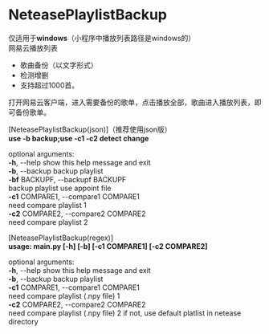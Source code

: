 # NeteasePlaylistBackup
仅适用于**windows**（小程序中播放列表路径是windows的）    
网易云播放列表    
* 歌曲备份（以文字形式）  
* 检测增删  
* 支持超过1000首。  
  
打开网易云客户端，进入需要备份的歌单，点击播放全部，歌曲进入播放列表，即可备份歌单。  
  
[NeteasePlaylistBackup(json)]（推荐使用json版）  
**use -b backup;use -c1 -c2 detect change**

optional arguments:  
  **-h**, --help            show this help message and exit  
  **-b**, --backup          backup playlist  
  **-bf** BACKUPF, --backupf BACKUPF  
                        backup playlist use appoint file  
  **-c1** COMPARE1, --compare1 COMPARE1  
                        need compare playlist 1  
  **-c2** COMPARE2, --compare2 COMPARE2  
                        need compare playlist 2    
                        

[NeteasePlaylistBackup(regex)]  
**usage: main.py [-h] [-b] [-c1 COMPARE1] [-c2 COMPARE2]**  
  
optional arguments:  
**-h**, --help            show this help message and exit  
**-b**, --backup          backup playlist  
**-c1** COMPARE1, --compare1 COMPARE1    
                        need compare playlist (.npy file) 1  
**-c2** COMPARE2, --compare2 COMPARE2    
                        need compare playlist (.npy file) 2 if not, use default platlist in netease directory

